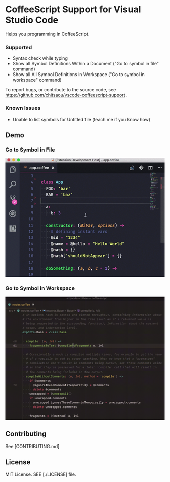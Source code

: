 # CoffeeScript Support for Visual Studio Code

Helps you programming in CoffeeScript.

### Supported

- Syntax check while typing
- Show all Symbol Definitions Within a Document ("Go to symbol in file" command)
- Show all All Symbol Definitions in Workspace ("Go to symbol in workspace" command)

To report bugs, or contribute to the source code, see https://github.com/chitsaou/vscode-coffeescript-support .

### Known Issues

- Unable to list symbols for Untitled file (teach me if you know how)

## Demo

### Go to Symbol in File

![](https://github.com/chitsaou/vscode-coffeescript-support/raw/master/assets/file-symbols.gif)

### Go to Symbol in Workspace

![](https://github.com/chitsaou/vscode-coffeescript-support/raw/master/assets/workspace-symbols.gif)

## Contributing

See [CONTRIBUTING.md]

## License

MIT License. SEE [./LICENSE] file.
